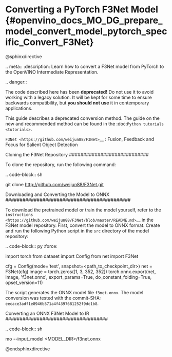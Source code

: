 # Converting a PyTorch F3Net Model {#openvino_docs_MO_DG_prepare_model_convert_model_pytorch_specific_Convert_F3Net}

@sphinxdirective

.. meta::
   :description: Learn how to convert a F3Net model
                 from PyTorch to the OpenVINO Intermediate Representation.

.. danger::

   The code described here has been **deprecated!** Do not use it to avoid working with a legacy solution. It will be kept for some time to ensure backwards compatibility, but **you should not use** it in contemporary applications.

   This guide describes a deprecated conversion method. The guide on the new and recommended method can be found in the :doc:`Python tutorials <tutorials>`.
   
`F3Net <https://github.com/weijun88/F3Net>`__ : Fusion, Feedback and Focus for Salient Object Detection

Cloning the F3Net Repository
############################

To clone the repository, run the following command:

.. code-block:: sh

   git clone http://github.com/weijun88/F3Net.git


Downloading and Converting the Model to ONNX
############################################

To download the pretrained model or train the model yourself, refer to the
`instructions <https://github.com/weijun88/F3Net/blob/master/README.md>`__ in the F3Net model repository. First, convert the model to ONNX format. Create and run the following Python script in the ``src`` directory of the model repository:

.. code-block:: py
   :force:

   import torch
   from dataset import Config
   from net import F3Net

   cfg = Config(mode='test', snapshot=<path_to_checkpoint_dir>)
   net = F3Net(cfg)
   image = torch.zeros([1, 3, 352, 352])
   torch.onnx.export(net, image, 'f3net.onnx', export_params=True, do_constant_folding=True, opset_version=11)


The script generates the ONNX model file ``f3net.onnx``. The model conversion was tested with the commit-SHA: ``eecace3adf1e8946b571a4f4397681252f9dc1b8``.

Converting an ONNX F3Net Model to IR
####################################

.. code-block:: sh

   mo --input_model <MODEL_DIR>/f3net.onnx


@endsphinxdirective

